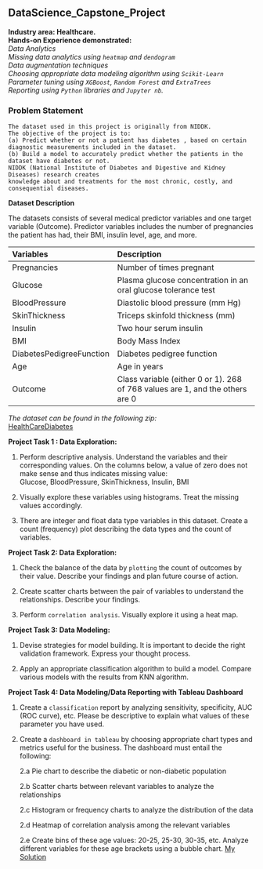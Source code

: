 ## DataScience_Capstone_Project  
**Industry area: Healthcare.**  
**Hands-on Experience demonstrated:**  
_Data Analytics_  
_Missing data analytics using `heatmap` and `dendogram`_  
_Data augmentation techniques_  
_Choosing appropriate data modeling algorithm using `Scikit-Learn`_  
_Parameter tuning using `XGBoost`, `Random Forest` and `ExtraTrees`_  
_Reporting using `Python` libraries and `Jupyter nb`._ 
### Problem Statement

    The dataset used in this project is originally from NIDDK. 
	The objective of the project is to:  
    (a) Predict whether or not a patient has diabetes , based on certain diagnostic measurements included in the dataset.
    (b) Build a model to accurately predict whether the patients in the dataset have diabetes or not.  
    NIDDK (National Institute of Diabetes and Digestive and Kidney Diseases) research creates  
    knowledge about and treatments for the most chronic, costly, and consequential diseases.  

**Dataset Description**
  
The datasets consists of several medical predictor variables and one target variable (Outcome). Predictor variables includes the number of pregnancies the patient has had, their BMI, insulin level, age, and more.  

| Variables                | Description                                    |
| :----------------------- |:---------------------------------------------- |
| Pregnancies              | Number of times pregnant                       |
| Glucose                  | Plasma glucose concentration in an oral glucose tolerance test|
| BloodPressure            | Diastolic blood pressure (mm Hg)               |
| SkinThickness            | Triceps skinfold thickness (mm)                |
| Insulin                  | Two hour serum insulin                         |
| BMI                      | Body Mass Index                                |
| DiabetesPedigreeFunction | Diabetes pedigree function                     |
| Age                      | Age in years                                   |
| Outcome                  | Class variable (either 0 or 1). 268 of 768 values are 1, and the others are 0|

_The dataset can be found in the following zip:_  
[HealthCareDiabetes](https://raw.githubusercontent.com/Simplilearn-Edu/Data-Science-Capstone-Projects/master/Project_2.zip)  

**Project Task 1 : Data Exploration:**

1. Perform descriptive analysis. Understand the variables and their corresponding values. On the columns below, a value of zero does not make sense and thus indicates missing value:  
   Glucose, BloodPressure, SkinThickness, Insulin, BMI

2. Visually explore these variables using histograms. Treat the missing values accordingly.

3. There are integer and float data type variables in this dataset. Create a count (frequency) plot describing the data types and the count of variables. 

**Project Task 2: Data Exploration:**  

1. Check the balance of the data by `plotting` the count of outcomes by their value. 
Describe your findings and plan future course of action.

2. Create scatter charts between the pair of variables to understand the relationships. Describe your findings.

3. Perform `correlation analysis`. Visually explore it using a heat map.

**Project Task 3: Data Modeling:**  

1. Devise strategies for model building. It is important to decide the right validation framework. Express your thought process.

2. Apply an appropriate classification algorithm to build a model. Compare various models with the results from KNN algorithm.

**Project Task 4: Data Modeling/Data Reporting with Tableau Dashboard**  

1. Create a `classification` report by analyzing sensitivity, specificity, AUC (ROC curve), etc. Please be descriptive to explain what values of these parameter you have used.

2. Create a `dashboard in tableau` by choosing appropriate chart types and metrics useful for the business. The dashboard must entail the following:

    2.a  Pie chart to describe the diabetic or non-diabetic population

    2.b Scatter charts between relevant variables to analyze the relationships

    2.c Histogram or frequency charts to analyze the distribution of the data

    2.d Heatmap of correlation analysis among the relevant variables

    2.e Create bins of these age values: 20-25, 25-30, 30-35, etc. Analyze different variables for these age brackets using a bubble chart.
[My Solution](https://github.com/samuel-ntsua/DataScience_Capstone_Project/blob/d2c013a2a40d243cb612168a82b3ce3c5789424f/DS_capstone_proj_newrun_sntsua.ipynb) 
